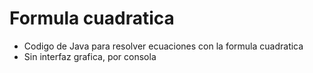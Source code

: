 # Formula cuadratica

* Codigo de Java para resolver ecuaciones con la formula cuadratica
* Sin interfaz grafica, por consola
